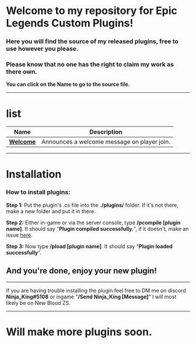 # Welcome to my repository for Epic Legends Custom Plugins!
### Here you will find the source of my released plugins, free to use however you please.

### **Please know that no one has the right to claim my work as there own.**

**You can click on the Name to go to the source file.**
___________________________________________________________________________
# list

| Name | Description |
| ------------- | -----|
|  **[Welcome](https://github.com/TeamEpicLegends/Released-Custom-Plugins-Commands/blob/main/Plugins/Welcome.cs)** | Announces a welcome message on player join.
___________________________________________________________________________

# Installation

### How to install plugins:
**Step 1:** Put the plugin's .cs file into the **./plugins/** folder. If it's not there, make a new folder and put it in there.

**Step 2:** Either in-game or via the server console, type **/pcompile [plugin name]**. It should say "**Plugin compiled successfully.**", if it doesn't, make an issue [here](https://github.com/TeamEpicLegends/Released-Custom-Plugins-Commands/issues).

**Step 3:** Now type **/pload [plugin name]**. It should say "**Plugin loaded successfully**".

## And you're done, enjoy your new plugin!
___________________________________________________________________________

If you are having trouble installing the plugin feel free to DM me on discord **Ninja_King#5108** or ingame "**/Send Ninja_King [Message]**" I will most likely be on New Blood ZS.
___________________________________________________________________________
# **Will make more plugins soon.**
